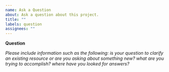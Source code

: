 ```yaml
---
name: Ask a Question
about: Ask a question about this project.
title: ""
labels: question
assignees: ""
---
```


**Question**

_Please include information such as the following: is your question to clarify an existing resource
or are you asking about something new? what are you trying to accomplish? where have you looked for
answers?_
